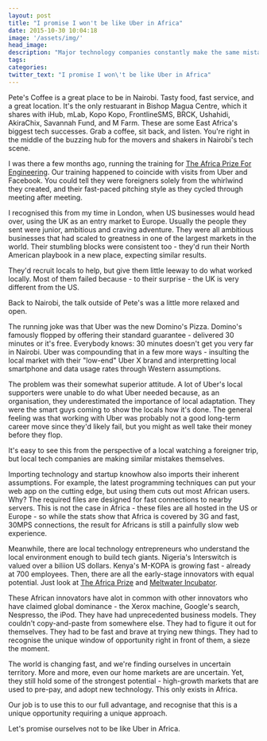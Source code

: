 ```yaml
---
layout: post
title: "I promise I won't be like Uber in Africa"
date: 2015-10-30 10:04:18
image: '/assets/img/'
head_image: 
description: "Major technology companies constantly make the same mistakes in African markets. Why do so many startups make them too?"
tags:
categories:
twitter_text: "I promise I won\'t be like Uber in Africa"
---
```


Pete's Coffee is a great place to be in Nairobi.  Tasty food, fast service, and a great location. It's the only restuarant in Bishop Magua Centre, which it shares with iHub, mLab, Kopo Kopo, FrontlineSMS, BRCK, Ushahidi, AkiraChix, Savannah Fund, and M Farm. These are some East Africa's biggest tech successes. Grab a coffee, sit back, and listen.  You're right in the middle of the buzzing hub for the movers and shakers in Nairobi's tech scene.

I was there a few months ago, running the training for [The Africa Prize For Engineering](http://africaprize.co). Our training happened to coincide with visits from Uber and Facebook.  You could tell they were foreigners solely from the whirlwind they created, and their fast-paced pitching style as they cycled through meeting after meeting.

I recognised this from my time in London, when US businesses would head over, using the UK as an entry market to Europe. Usually the people they sent were junior, ambitious and craving adventure. They were all ambitious businesses that had scaled to greatness in one of the largest markets in the world. Their stumbling blocks were consistent too - they'd run their North American playbook in a new place, expecting similar results.

They'd recruit locals to help, but give them little leeway to do what worked locally. Most of them failed because - to their surprise - the UK is very different from the US.

Back to Nairobi, the talk outside of Pete's was a little more relaxed and open.

The running joke was that Uber was the new Domino's Pizza.  Domino's famously flopped by offering their standard guarantee - delivered 30 minutes or it's free. Everybody knows: 30 minutes doesn't get you very far in Nairobi. Uber was compounding that in a few more ways - insulting the local market with their "low-end" Uber X brand and interpretting local smartphone and data usage rates through Western assumptions.

The problem was their somewhat superior attitude.  A lot of Uber's local supporters were unable to do what Uber needed because, as an organisation, they underestimated the importance of local adaptation. They were the smart guys coming to show the locals how it's done. The general feeling was that working with Uber was probably not a good long-term career move since they'd likely fail, but you might as well take their money before they flop.

It's easy to see this from the perspective of a local watching a foreigner trip, but local tech companies are making similar mistakes themselves.

Importing technology and startup knowhow also imports their inherent assumptions.  For example, the latest programming techniques can put your web app on the cutting edge, but using them cuts out most African users.  Why?  The required files are designed for fast connections to nearby servers.  This is not the case in Africa - these files are all hosted in the US or Europe - so while the stats show that Africa is covered by 3G and fast, 30MPS connections, the result for Africans is still a painfully slow web experience. 

Meanwhile, there are local technology entrepreneurs who understand the local environment enough to build tech giants.  Nigeria's Interswitch is valued over a biliion US dollars. Kenya's M-KOPA is growing fast - already at 700 employees. Then, there are all the early-stage innovators with equal potential.  Just look at [The Africa Prize](http://africaprize.co) and [Meltwater Incubator](http://meltwater.org).

These African innovators have alot in common with other innovators who have claimed global dominance - the Xerox machine, Google's search, Nespresso, the iPod. They have had unprecedented business models. They couldn't copy-and-paste from somewhere else. They had to figure it out for themselves. They had to be fast and brave at trying new things. They had to recognise the unique window of opportunity right in front of them, a sieze the moment.

The world is changing fast, and we're finding ourselves in uncertain territory.  More and more, even our home markets are are uncertain. Yet, they still hold some of the strongest potential - high-growth markets that are used to pre-pay, and adopt new technology. This only exists in Africa.

Our job is to use this to our full advantage, and recognise that this is a unique opportunity requiring a unique approach.

Let's promise ourselves not to be like Uber in Africa.